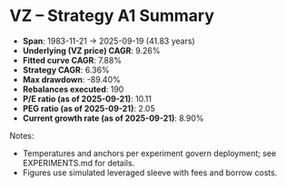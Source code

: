 # VZ – Strategy A1 Summary

- **Span**: 1983-11-21 → 2025-09-19 (41.83 years)
- **Underlying (VZ price) CAGR**: 9.26%
- **Fitted curve CAGR**: 7.88%
- **Strategy CAGR**: 6.36%
- **Max drawdown**: -89.40%
- **Rebalances executed**: 190
- **P/E ratio (as of 2025-09-21)**: 10.11
- **PEG ratio (as of 2025-09-21)**: 2.05
- **Current growth rate (as of 2025-09-21)**: 8.90%

Notes:

- Temperatures and anchors per experiment govern deployment; see EXPERIMENTS.md for details.
- Figures use simulated leveraged sleeve with fees and borrow costs.

